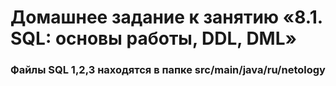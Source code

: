 # Домашнее задание к занятию «8.1. SQL: основы работы, DDL, DML» #
### Файлы SQL 1,2,3 находятся в папке  src/main/java/ru/netology ###
